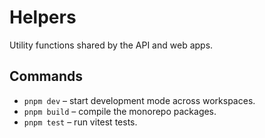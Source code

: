 # Helpers

Utility functions shared by the API and web apps.

## Commands

- `pnpm dev` – start development mode across workspaces.
- `pnpm build` – compile the monorepo packages.
- `pnpm test` – run vitest tests.
